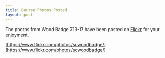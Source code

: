 ```yaml
---
title: Course Photos Posted
layout: post
---
```


The photos from Wood Badge 713-17 have been posted on [Flickr](https://www.flickr.com/photos/scwoodbadge/) for your enjoyment.

[https://www.flickr.com/photos/scwoodbadge/](https://www.flickr.com/photos/scwoodbadge/)
